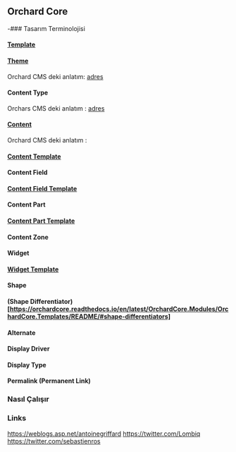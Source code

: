 ## Orchard Core 

-### Tasarım Terminolojisi

  #### [Template](https://orchardcore.readthedocs.io/en/latest/OrchardCore.Modules/OrchardCore.Templates/README/#available-templates)

  #### [Theme](https://orchardcore.readthedocs.io/en/latest/OrchardCore.Modules/OrchardCore.Themes/README/)


Orchard CMS deki anlatım: [adres](http://docs.orchardproject.net/en/latest/Documentation/How-Orchard-works/#themes)


  #### Content Type

Orchars CMS deki anlatım : [adres](http://docs.orchardproject.net/en/latest/Documentation/How-Orchard-works/#content-type-system)

  #### [Content](https://orchardcore.readthedocs.io/en/latest/OrchardCore.Modules/OrchardCore.Contents/README/)

Orchard CMS deki anlatım : 


  #### [Content Template](https://orchardcore.readthedocs.io/en/latest/OrchardCore.Modules/OrchardCore.Templates/README/#content-templates)

  #### Content Field


  #### [Content Field Template](https://orchardcore.readthedocs.io/en/latest/OrchardCore.Modules/OrchardCore.Templates/README/#content-field-templates)

  #### Content Part

  #### [Content Part Template](https://orchardcore.readthedocs.io/en/latest/OrchardCore.Modules/OrchardCore.Templates/README/#content-part-templates)

  #### Content Zone

  #### Widget

  #### [Widget Template](https://orchardcore.readthedocs.io/en/latest/OrchardCore.Modules/OrchardCore.Templates/README/#widget-templates)



  #### Shape

  #### (Shape Differentiator)[https://orchardcore.readthedocs.io/en/latest/OrchardCore.Modules/OrchardCore.Templates/README/#shape-differentiators]


  #### Alternate

  #### Display Driver

  #### Display Type

  #### Permalink (Permanent Link)






### Nasıl Çalışır

### Links

https://weblogs.asp.net/antoinegriffard
https://twitter.com/Lombiq
https://twitter.com/sebastienros


